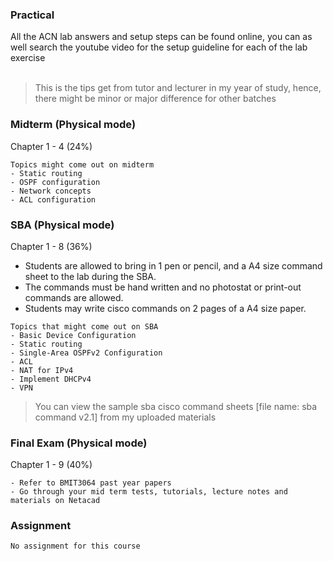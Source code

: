 ### Practical
All the ACN lab answers and setup steps can be found online, you can as well search the youtube video for the setup guideline for each of the lab exercise <br/>
<br/>
> This is the tips get from tutor and lecturer in my year of study, hence, there might be minor or major difference for other batches

### Midterm (Physical mode)
Chapter 1 - 4 (24%)
```
Topics might come out on midterm
- Static routing
- OSPF configuration
- Network concepts
- ACL configuration
```
### SBA (Physical mode)
Chapter 1 - 8 (36%)<br/>
- Students are allowed to bring in 1 pen or pencil, and a A4 size command sheet to the lab during the SBA. 
- The commands must be hand written and no photostat or print-out commands are allowed. 
- Students may write cisco commands on 2 pages of a A4 size paper. 
```
Topics that might come out on SBA
- Basic Device Configuration
- Static routing 
- Single-Area OSPFv2 Configuration
- ACL
- NAT for IPv4
- Implement DHCPv4
- VPN
```
> You can view the sample sba cisco command sheets [file name: sba command v2.1] from my uploaded materials

### Final Exam (Physical mode)
Chapter 1 - 9 (40%)
```
- Refer to BMIT3064 past year papers
- Go through your mid term tests, tutorials, lecture notes and materials on Netacad
```
### Assignment
```
No assignment for this course
```
